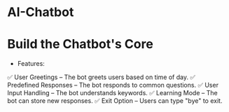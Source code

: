 # AI-Chatbot

# Build the Chatbot's Core
 - Features:
   
✅ User Greetings – The bot greets users based on time of day.
✅ Predefined Responses – The bot responds to common questions.
✅ User Input Handling – The bot understands keywords.
✅ Learning Mode – The bot can store new responses.
✅ Exit Option – Users can type "bye" to exit.

